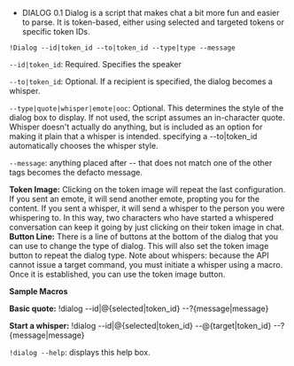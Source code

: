 - DIALOG 0.1
Dialog is a script that makes chat a bit more fun and easier to parse. It is token-based, either using selected and targeted tokens or specific token IDs.

`!Dialog --id|token_id --to|token_id --type|type --message`

`--id|token_id`: Required. Specifies the speaker

`--to|token_id`: Optional. If a recipient is specified, the dialog becomes a whisper.

`--type|quote|whisper|emote|ooc`: Optional. This determines the style of the dialog box to display. If not used, the script assumes an in-character quote. Whisper doesn't actually do anything, but is included as an option for making it plain that a whisper is intended. specifying a --to|token_id automatically chooses the whisper style.

`--message`: anything placed after -- that does not match one of the other tags becomes the defacto message.

**Token Image:** Clicking on the token image will repeat the last configuration. If you sent an emote, it will send another emote, propting you for the content. If you sent a whisper, it will send a whisper to the person you were whispering to. In this way, two characters who have started a whispered conversation can keep it going by just clicking on their token image in chat.
**Button Line:** There is a line of buttons at the bottom of the dialog that you can use to change the type of dialog. This will also set the token image button to repeat the dialog type.
Note about whispers: because the API cannot issue a target command, you must initiate a whisper using a macro. Once it is established, you can use the token image button.

**Sample Macros**

**Basic quote:** !dialog --id|@{selected|token_id} --?{message|message}

**Start a whisper:** !dialog --id|@{selected|token_id} --@{target|token_id} --?{message|message}

`!dialog --help`: displays this help box.
